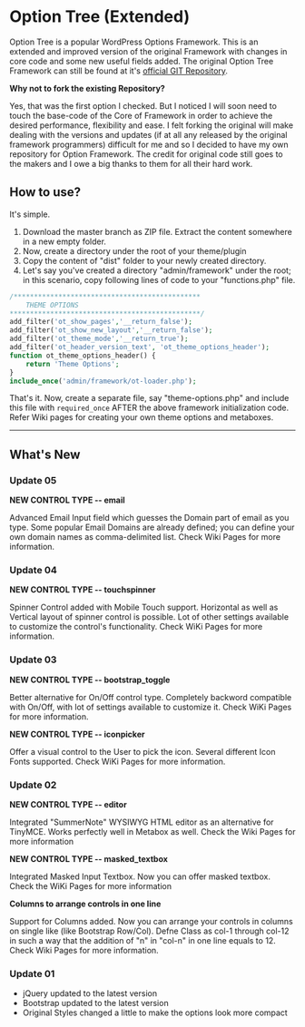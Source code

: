 # Option Tree (Extended)
Option Tree is a popular WordPress Options Framework. This is an extended and improved version of the original Framework with changes in core code and some new useful fields added. The original Option Tree Framework can still be found at it's [official GIT Repository](https://github.com/valendesigns/option-tree).  

**Why not to fork the existing Repository?**

Yes, that was the first option I checked. But I noticed I will soon need to touch the base-code of the Core of Framework in order to achieve the desired performance, flexibility and ease. I felt forking the original will make dealing with the versions and updates (if at all any released by the original framework programmers) difficult for me and so I decided to have my own repository for Option Framework. The credit for original code still goes to the makers and I owe a big thanks to them for all their hard work.

## How to use?

It's simple. 

1. Download the master branch as ZIP file. Extract the content somewhere in a new empty folder. 
1. Now, create a directory under the root of your theme/plugin 
1. Copy the content of "dist" folder to your newly created directory. 
1. Let's say you've created a directory "admin/framework" under the root; in this scenario, copy following lines of code to your "functions.php" file.

```php
/**********************************************
    THEME OPTIONS
***********************************************/
add_filter('ot_show_pages','__return_false');
add_filter('ot_show_new_layout','__return_false');
add_filter('ot_theme_mode','__return_true');
add_filter('ot_header_version_text', 'ot_theme_options_header');
function ot_theme_options_header() {
    return 'Theme Options';
}
include_once('admin/framework/ot-loader.php');
```

That's it. Now, create a separate file, say "theme-options.php" and include this file with ````required_once```` AFTER the above framework initialization code. Refer Wiki pages for creating your own theme options and metaboxes.

***

## What's New

### Update 05

**NEW CONTROL TYPE -- email**

Advanced Email Input field which guesses the Domain part of email as you type. Some popular Email Domains are already defined; you can define your own domain names as comma-delimited list. Check Wiki Pages for more information.

### Update 04

**NEW CONTROL TYPE -- touchspinner** 

Spinner Control added with Mobile Touch support. Horizontal as well as Vertical layout of spinner control is possible. Lot of other settings available to customize the control's functionality. Check WiKi Pages for more information.

### Update 03

**NEW CONTROL TYPE -- bootstrap_toggle**

Better alternative for On/Off control type. Completely backword compatible with On/Off, with lot of settings available to customize it. Check WiKi Pages for more information.

**NEW CONTROL TYPE -- iconpicker** 

Offer a visual control to the User to pick the icon. Several different Icon Fonts supported. Check WiKi Pages for more information.

### Update 02

**NEW CONTROL TYPE -- editor** 

Integrated "SummerNote" WYSIWYG HTML editor as an alternative for TinyMCE. Works perfectly well in Metabox as well. Check the Wiki Pages for more information

**NEW CONTROL TYPE -- masked_textbox** 

Integrated Masked Input Textbox. Now you can offer masked textbox. Check the WiKi Pages for more information

**Columns to arrange controls in one line**

Support for Columns added. Now you can arrange your controls in columns on single like (like Bootstrap Row/Col). Defne Class as col-1 through col-12 in such a way that the addition of "n" in "col-n" in one line equals to 12. Check Wiki Pages for more information.

### Update 01

- jQuery updated to the latest version
- Bootstrap updated to the latest version
- Original Styles changed a little to make the options look more compact
